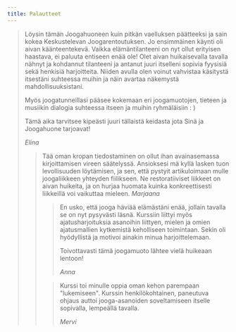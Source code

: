 ```yaml
---
title: Palautteet
---
```

<blockquote>
Löysin tämän Joogahuoneen kuin pitkän vaelluksen päätteeksi ja sain kokea Keskustelevan Joogarentoutuksen. Jo ensimmäinen käynti oli aivan käänteentekevä. Vaikka elämäntilanteeni on nyt ollut erityisen haastava, ei paluuta entiseen enää ole! Olet aivan huikaisevalla tavalla nähnyt ja kohdannut tilanteeni ja antanut juuri itselleni sopivia fyysisiä sekä henkisiä harjoitteita. Niiden avulla olen voinut vahvistaa käsitystä itsestäni suhteessa muihin ja näin avartaa näkemystä mahdollisuuksistani.

Myös joogatunneillasi pääsee kokemaan eri joogamuotojen, tieteen ja musiikin dialogia suhteessa itseen ja muihin ryhmäläisiin : )

Tämä aika tarvitsee kipeästi juuri tällaistä keidasta jota Sinä ja Joogahuone tarjoavat!

<cite>Elina</cite>


<blockquote>
Tää oman kropan tiedostaminen on ollut ihan avainasemassa kirjoittamisen vireen säätelyssä. Ansioksesi mä kyllä lasken tuon levollisuuden löytämisen, ja sen, että pystyit artikuloimaan mulle joogaliikkeen yhteyden fiilikseen. Ne restoratiiviset liikkeet on aivan huikeita, ja on hurjaa huomata kuinka konkreettisesti liikkeillä voi vaikuttaa mieleen.
<cite>Marjaana</cite>


<blockquote>
 En usko, että jooga häviää elämästäni enää, jollain tavalla se on nyt pysyvästi läsnä. Kurssiin liittyi myös ajatusharjoituksia asanoihin liittyen, mielen ja omien ajatusmallien kytkemistä keholliseen toimintaan. Sekin oli hyödyllistä ja motivoi ainakin minua harjoittelemaan.

Toivottavasti tämä joogamuoto lähtee vielä huikeaan lentoon!

<cite>Anna</cite>

</blockquote>

<blockquote>
Kurssi toi minulle oppia oman kehon parempaan "lukemiseen". Kurssin henkilökohtainen, paneutuva ohjaus auttoi jooga-asanoiden soveltamiseen itselle sopivalla, lempeällä tavalla.

<cite>Mervi</cite>

</blockquote>
